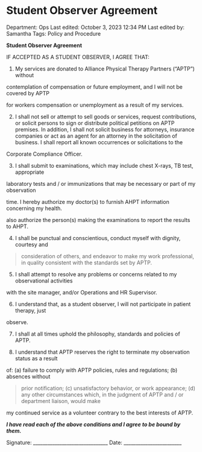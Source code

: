 # Student Observer Agreement

Department: Ops
Last edited: October 3, 2023 12:34 PM
Last edited by: Samantha
Tags: Policy and Procedure

**Student Observer Agreement**

IF ACCEPTED AS A STUDENT OBSERVER, I AGREE THAT:

1. My services are donated to Alliance Physical Therapy Partners (“APTP”) without

contemplation of compensation or future employment, and I will not be covered by APTP

for workers compensation or unemployment as a result of my services.

2. I shall not sell or attempt to sell goods or services, request contributions, or solicit persons to sign or distribute political petitions on APTP premises. In addition, I shall not solicit business for attorneys, insurance companies or act as an agent for an attorney in the solicitation of business. I shall report all known occurrences or solicitations to the

Corporate Compliance Officer.

3. I shall submit to examinations, which may include chest X-rays, TB test, appropriate

laboratory tests and / or immunizations that may be necessary or part of my observation

time. I hereby authorize my doctor(s) to furnish AHPT information concerning my health.

also authorize the person(s) making the examinations to report the results to AHPT.

4. I shall be punctual and conscientious, conduct myself with dignity, courtesy and

> consideration of others, and endeavor to make my work professional, in quality consistent with the standards set by APTP.
> 

5. I shall attempt to resolve any problems or concerns related to my observational activities

with the site manager, and/or Operations and HR Supervisor.

6. I understand that, as a student observer, I will not participate in patient therapy, just

observe.

7. I shall at all times uphold the philosophy, standards and policies of APTP.

8. I understand that APTP reserves the right to terminate my observation status as a result

of: (a) failure to comply with APTP policies, rules and regulations; (b) absences without

> prior notification; (c) unsatisfactory behavior, or work appearance; (d) any other circumstances which, in the judgment of APTP and / or department liaison, would make
> 

my continued service as a volunteer contrary to the best interests of APTP.

***I have read each of the above conditions and I agree to be bound by them.***

Signature: _______________________________ Date: ________________________